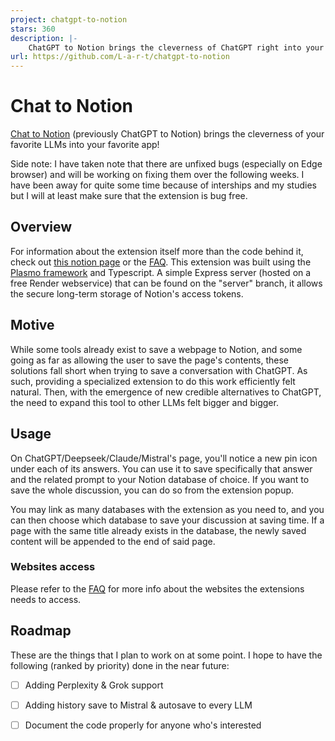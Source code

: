```yaml
---
project: chatgpt-to-notion
stars: 360
description: |-
    ChatGPT to Notion brings the cleverness of ChatGPT right into your Notion workspace!
url: https://github.com/L-a-r-t/chatgpt-to-notion
---
```


# Chat to Notion

[Chat to Notion](https://chrome.google.com/webstore/detail/chatgpt-to-notion/oojndninaelbpllebamcojkdecjjhcle) (previously ChatGPT to Notion) brings the cleverness of your favorite LLMs into your favorite app!

Side note: I have taken note that there are unfixed bugs (especially on Edge browser) and will be working on fixing them over the following weeks. I have been away for quite some time because of interships and my studies but I will at least make sure that the extension is bug free.

## Overview

For information about the extension itself more than the code behind it, check out [this notion page](https://theo-lartigau.notion.site/theo-lartigau/ChatGPT-to-Notion-af29d9538dca4493a15bb4ed0fde7f91) or the [FAQ](https://github.com/L-a-r-t/chatgpt-to-notion/wiki/FAQ). This extension was built using the [Plasmo framework](https://www.plasmo.com/) and Typescript. A simple Express server (hosted on a free Render webservice) that can be found on the "server" branch, it allows the secure long-term storage of Notion's access tokens.

## Motive

While some tools already exist to save a webpage to Notion, and some going as far as allowing the user to save the page's contents, these solutions fall short when trying to save a conversation with ChatGPT. As such, providing a specialized extension to do this work efficiently felt natural. Then, with the emergence of new credible alternatives to ChatGPT, the need to expand this tool to other LLMs felt bigger and bigger.

## Usage

On ChatGPT/Deepseek/Claude/Mistral's page, you'll notice a new pin icon under each of its answers. You can use it to save specifically that answer and the related prompt to your Notion database of choice. If you want to save the whole discussion, you can do so from the extension popup.

You may link as many databases with the extension as you need to, and you can then choose which database to save your discussion at saving time. If a page with the same title already exists in the database, the newly saved content will be appended to the end of said page.

### Websites access

Please refer to the [FAQ](https://github.com/L-a-r-t/chatgpt-to-notion/wiki/FAQ) for more info about the websites the extensions needs to access.

## Roadmap

These are the things that I plan to work on at some point. I hope to have the following (ranked by priority) done in the near future:

- [ ] Adding Perplexity & Grok support
- [ ] Adding history save to Mistral & autosave to every LLM
- [ ] Document the code properly for anyone who's interested

